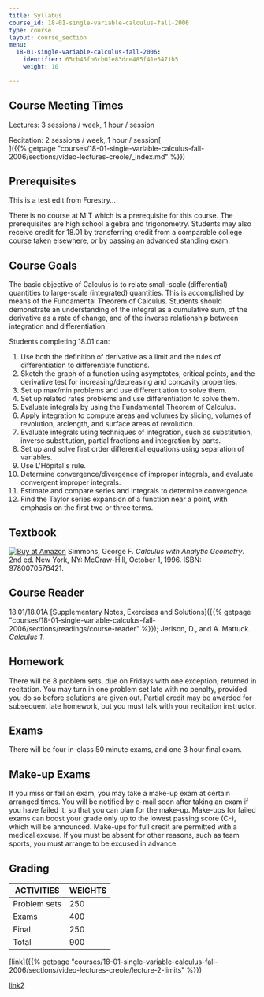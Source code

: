 ```yaml
---
title: Syllabus
course_id: 18-01-single-variable-calculus-fall-2006
type: course
layout: course_section
menu:
  18-01-single-variable-calculus-fall-2006:
    identifier: 65cb45fb6cb01e83dce485f41e5471b5
    weight: 10

---
```

## Course Meeting Times

Lectures: 3 sessions / week, 1 hour / session

Recitation: 2 sessions / week, 1 hour / session\[  
\]({{% getpage "courses/18-01-single-variable-calculus-fall-2006/sections/video-lectures-creole/_index.md" %}})

## Prerequisites

This is a test edit from Forestry...

There is no course at MIT which is a prerequisite for this course. The prerequisites are high school algebra and trigonometry. Students may also receive credit for 18.01 by transferring credit from a comparable college course taken elsewhere, or by passing an advanced standing exam.

## Course Goals

The basic objective of Calculus is to relate small-scale (differential) quantities to large-scale (integrated) quantities. This is accomplished by means of the Fundamental Theorem of Calculus. Students should demonstrate an understanding of the integral as a cumulative sum, of the derivative as a rate of change, and of the inverse relationship between integration and differentiation.

Students completing 18.01 can:

 1. Use both the definition of derivative as a limit and the rules of differentiation to differentiate functions.
 2. Sketch the graph of a function using asymptotes, critical points, and the derivative test for increasing/decreasing and concavity properties.
 3. Set up max/min problems and use differentiation to solve them.
 4. Set up related rates problems and use differentiation to solve them.
 5. Evaluate integrals by using the Fundamental Theorem of Calculus.
 6. Apply integration to compute areas and volumes by slicing, volumes of revolution, arclength, and surface areas of revolution.
 7. Evaluate integrals using techniques of integration, such as substitution, inverse substitution, partial fractions and integration by parts.
 8. Set up and solve first order differential equations using separation of variables.
 9. Use L'Hôpital's rule.
10. Determine convergence/divergence of improper integrals, and evaluate convergent improper integrals.
11. Estimate and compare series and integrals to determine convergence.
12. Find the Taylor series expansion of a function near a point, with emphasis on the first two or three terms.

## Textbook

[![Buy at Amazon](/images/a_logo_17.gif)](http://www.amazon.com/exec/obidos/ASIN/0070576424/ref=nosim/mitopencourse-20) Simmons, George F. _Calculus with Analytic Geometry_. 2nd ed. New York, NY: McGraw-Hill, October 1, 1996. ISBN: 9780070576421.

## Course Reader

18\.01/18.01A [Supplementary Notes, Exercises and Solutions]({{% getpage "courses/18-01-single-variable-calculus-fall-2006/sections/readings/course-reader" %}}); Jerison, D., and A. Mattuck. _Calculus 1_.

## Homework

There will be 8 problem sets, due on Fridays with one exception; returned in recitation. You may turn in one problem set late with no penalty, provided you do so before solutions are given out. Partial credit may be awarded for subsequent late homework, but you must talk with your recitation instructor.

## Exams

There will be four in-class 50 minute exams, and one 3 hour final exam.

## Make-up Exams

If you miss or fail an exam, you may take a make-up exam at certain arranged times. You will be notified by e-mail soon after taking an exam if you have failed it, so that you can plan for the make-up. Make-ups for failed exams can boost your grade only up to the lowest passing score (C-), which will be announced. Make-ups for full credit are permitted with a medical excuse. If you must be absent for other reasons, such as team sports, you must arrange to be excused in advance.

## Grading

| ACTIVITIES | WEIGHTS |
| --- | --- |
| Problem sets | 250 |
| Exams | 400 |
| Final | 250 |
| Total | 900 |

[link]({{% getpage "courses/18-01-single-variable-calculus-fall-2006/sections/video-lectures-creole/lecture-2-limits" %}})

[link2](https://open-learning-course-data-production.s3.amazonaws.com/18-01-single-variable-calculus-fall-2006/4cde661010cee735cfc84d408eafe006_18_01_f07_lec02_Creole_new2.srt)